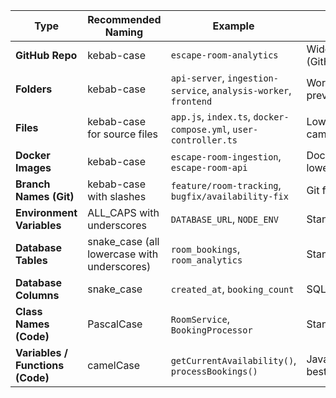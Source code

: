 | Type                             | Recommended Naming                          | Example                                                          | Why                                                 |
| -------------------------------- | ------------------------------------------- | ---------------------------------------------------------------- | --------------------------------------------------- |
| **GitHub Repo**                  | kebab-case                                  | `escape-room-analytics`                                          | Widely used for repos (GitHub, GitLab, etc)         |
| **Folders**                      | kebab-case                                  | `api-server`, `ingestion-service`, `analysis-worker`, `frontend` | Works cross-platform, prevents casing issues        |
| **Files**                        | kebab-case for source files                 | `app.js`, `index.ts`, `docker-compose.yml`, `user-controller.ts` | Lowercase + hyphens (not camelCase) for portability |
| **Docker Images**                | kebab-case                                  | `escape-room-ingestion`, `escape-room-api`                       | Docker recommends lowercase image names             |
| **Branch Names (Git)**           | kebab-case with slashes                     | `feature/room-tracking`, `bugfix/availability-fix`               | Git flow friendly                                   |
| **Environment Variables**        | ALL_CAPS with underscores                   | `DATABASE_URL`, `NODE_ENV`                                       | Standard in .env and CI/CD                          |
| **Database Tables**              | snake_case (all lowercase with underscores) | `room_bookings`, `room_analytics`                                | Standard SQL convention                             |
| **Database Columns**             | snake_case                                  | `created_at`, `booking_count`                                    | SQL and ORM-friendly                                |
| **Class Names (Code)**           | PascalCase                                  | `RoomService`, `BookingProcessor`                                | Standard OOP                                        |
| **Variables / Functions (Code)** | camelCase                                   | `getCurrentAvailability()`, `processBookings()`                  | JavaScript/TypeScript/Python best practice          |
